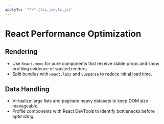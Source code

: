 ```yaml
---
applyTo: '**/*.{tsx,jsx,ts,js}'
---
```


# React Performance Optimization

## Rendering
- Use `React.memo` for pure components that receive stable props and show profiling evidence of wasted renders.
- Split bundles with `React.lazy` and `Suspense` to reduce initial load time.

## Data Handling
- Virtualize large lists and paginate heavy datasets to keep DOM size manageable.
- Profile components with React DevTools to identify bottlenecks before optimizing.

